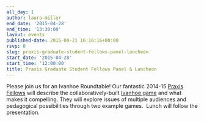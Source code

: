 ```yaml
---
all_day: 1
author: laura-miller
end_date: '2015-04-28'
end_time: '13:30:00'
layout: events
published-date: 2015-04-21 16:16:16+00:00
rsvp: 0
slug: praxis-graduate-student-fellows-panel-luncheon
start_date: '2015-04-28'
start_time: '12:00:00'
title: Praxis Graduate Student Fellows Panel & Luncheon
---
```


Please join us for an Ivanhoe Roundtable! Our fantastic 2014-15 [Praxis Fellows](http://scholarslab.org/graduate-fellowships/) will describe the collaboratively-built [Ivanhoe game](http://ivanhoe.scholarslab.org/) and what makes it compelling. They will explore issues of multiple audiences and pedagogical possibilities through two example games.  Lunch will follow the presentation.
